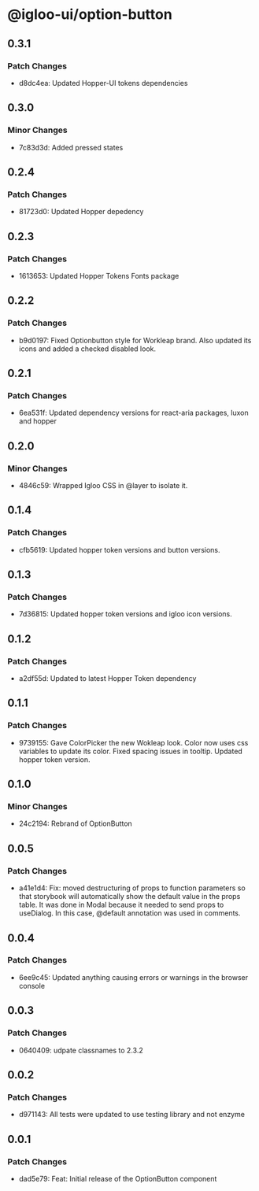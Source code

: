 # @igloo-ui/option-button

## 0.3.1

### Patch Changes

- d8dc4ea: Updated Hopper-UI tokens dependencies

## 0.3.0

### Minor Changes

- 7c83d3d: Added pressed states

## 0.2.4

### Patch Changes

- 81723d0: Updated Hopper depedency

## 0.2.3

### Patch Changes

- 1613653: Updated Hopper Tokens Fonts package

## 0.2.2

### Patch Changes

- b9d0197: Fixed Optionbutton style for Workleap brand. Also updated its icons and added a checked disabled look.

## 0.2.1

### Patch Changes

- 6ea531f: Updated dependency versions for react-aria packages, luxon and hopper

## 0.2.0

### Minor Changes

- 4846c59: Wrapped Igloo CSS in @layer to isolate it.

## 0.1.4

### Patch Changes

- cfb5619: Updated hopper token versions and button versions.

## 0.1.3

### Patch Changes

- 7d36815: Updated hopper token versions and igloo icon versions.

## 0.1.2

### Patch Changes

- a2df55d: Updated to latest Hopper Token dependency

## 0.1.1

### Patch Changes

- 9739155: Gave ColorPicker the new Wokleap look. Color now uses css variables to update its color. Fixed spacing issues in tooltip. Updated hopper token version.

## 0.1.0

### Minor Changes

- 24c2194: Rebrand of OptionButton

## 0.0.5

### Patch Changes

- a41e1d4: Fix: moved destructuring of props to function parameters so that storybook will automatically show the default value in the props table. It was done in Modal because it needed to send props to useDialog. In this case, @default annotation was used in comments.

## 0.0.4

### Patch Changes

- 6ee9c45: Updated anything causing errors or warnings in the browser console

## 0.0.3

### Patch Changes

- 0640409: udpate classnames to 2.3.2

## 0.0.2

### Patch Changes

- d971143: All tests were updated to use testing library and not enzyme

## 0.0.1

### Patch Changes

- dad5e79: Feat: Initial release of the OptionButton component
